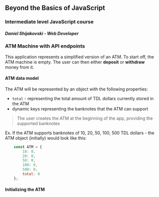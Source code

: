 ## Beyond the Basics of JavaScript
### Intermediate level JavaScript course

##### Daniel Shijakovski - Web Developer

### ATM Machine with API endpoints

This application represents a simplified version of an ATM.
To start off, the ATM machine is empty. The user can then either **deposit** or **withdraw** money from it.

#### ATM data model
The ATM will be represented by an object with the following properties:
- `total` - representing the total amount of TDL dollars currently stored in the ATM
- dynamic keys representing the banknotes that the ATM can support

> The user creates the ATM at the beginning of the app, providing the supported banknotes

Ex. If the ATM supports banknotes of 10, 20, 50, 100, 500 TDL dollars - the ATM object (initially) would look like this:

```js
    const ATM = {
        10: 0,
        20: 0,
        50: 0,
        100: 0,
        500: 0,
        total: 0
    };
```

#### Initializing the ATM


